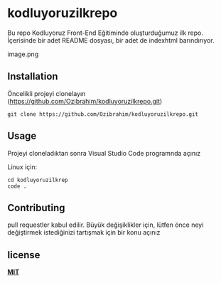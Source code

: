 # kodluyoruzilkrepo
Bu repo Kodluyoruz Front-End Eğitiminde oluşturduğumuz ilk repo. İçerisinde bir adet README dosyası, bir adet de indexhtml barındırıyor.

image.png

## Installation
Öncelikli projeyi clonelayın (https://github.com/Ozibrahim/kodluyoruzilkrepo.git)
```
git clone https://github.com/Ozibrahim/kodluyoruzilkrepo.git
````

## Usage

Projeyi cloneladıktan sonra Visual Studio Code programnda açınız

Linux için:

```
cd kodluyoruzilkrep
code .
```
## Contributing
pull requestler kabul edilir. Büyük değişiklikler için, lütfen önce neyi değiştirmek istediğinizi tartışmak için bir konu açınız

## license

[**MIT**](https://choosealicense.com/licenses/mit/)